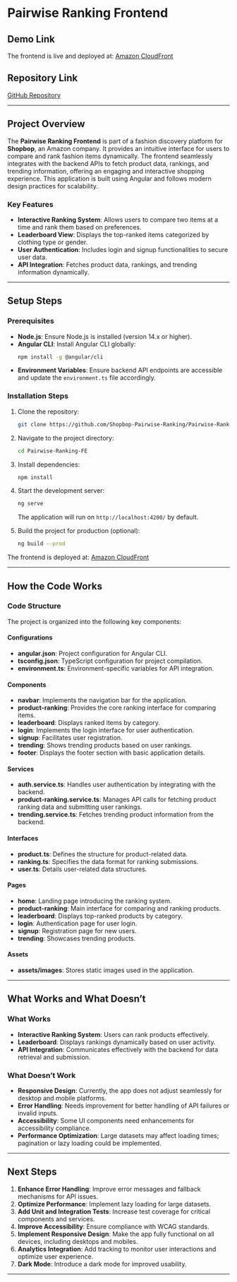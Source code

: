 # Pairwise Ranking Frontend

## Demo Link

The frontend is live and deployed at: [Amazon CloudFront](https://d2h7mbvn5z1qtj.cloudfront.net)

## Repository Link

[GitHub Repository](https://github.com/Shopbop-Pairwise-Ranking/Pairwise-Ranking-FE)

---

## Project Overview

The **Pairwise Ranking Frontend** is part of a fashion discovery platform for **Shopbop**, an Amazon company. It provides an intuitive interface for users to compare and rank fashion items dynamically. The frontend seamlessly integrates with the backend APIs to fetch product data, rankings, and trending information, offering an engaging and interactive shopping experience. This application is built using Angular and follows modern design practices for scalability.

### Key Features

- **Interactive Ranking System**: Allows users to compare two items at a time and rank them based on preferences.
- **Leaderboard View**: Displays the top-ranked items categorized by clothing type or gender.
- **User Authentication**: Includes login and signup functionalities to secure user data.
- **API Integration**: Fetches product data, rankings, and trending information dynamically.

---

## Setup Steps

### Prerequisites

- **Node.js**: Ensure Node.js is installed (version 14.x or higher).
- **Angular CLI**: Install Angular CLI globally:
  ```bash
  npm install -g @angular/cli
  ```
- **Environment Variables**: Ensure backend API endpoints are accessible and update the `environment.ts` file accordingly.

### Installation Steps

1. Clone the repository:

   ```bash
   git clone https://github.com/Shopbop-Pairwise-Ranking/Pairwise-Ranking-FE.git
   ```

2. Navigate to the project directory:

   ```bash
   cd Pairwise-Ranking-FE
   ```

3. Install dependencies:

   ```bash
   npm install
   ```

4. Start the development server:

   ```bash
   ng serve
   ```

   The application will run on `http://localhost:4200/` by default.

5. Build the project for production (optional):

   ```bash
   ng build --prod
   ```

The frontend is deployed at: [Amazon CloudFront](https://d2h7mbvn5z1qtj.cloudfront.net)

---

## How the Code Works

### Code Structure

The project is organized into the following key components:

#### Configurations

- **angular.json**: Project configuration for Angular CLI.
- **tsconfig.json**: TypeScript configuration for project compilation.
- **environment.ts**: Environment-specific variables for API integration.

#### Components

- **navbar**: Implements the navigation bar for the application.
- **product-ranking**: Provides the core ranking interface for comparing items.
- **leaderboard**: Displays ranked items by category.
- **login**: Implements the login interface for user authentication.
- **signup**: Facilitates user registration.
- **trending**: Shows trending products based on user rankings.
- **footer**: Displays the footer section with basic application details.

#### Services

- **auth.service.ts**: Handles user authentication by integrating with the backend.
- **product-ranking.service.ts**: Manages API calls for fetching product ranking data and submitting user rankings.
- **trending.service.ts**: Fetches trending product information from the backend.

#### Interfaces

- **product.ts**: Defines the structure for product-related data.
- **ranking.ts**: Specifies the data format for ranking submissions.
- **user.ts**: Details user-related data structures.

#### Pages

- **home**: Landing page introducing the ranking system.
- **product-ranking**: Main interface for comparing and ranking products.
- **leaderboard**: Displays top-ranked products by category.
- **login**: Authentication page for user login.
- **signup**: Registration page for new users.
- **trending**: Showcases trending products.

#### Assets

- **assets/images**: Stores static images used in the application.

---

## What Works and What Doesn’t

### What Works

- **Interactive Ranking System**: Users can rank products effectively.
- **Leaderboard**: Displays rankings dynamically based on user activity.
- **API Integration**: Communicates effectively with the backend for data retrieval and submission.

### What Doesn’t Work

- **Responsive Design**: Currently, the app does not adjust seamlessly for desktop and mobile platforms.
- **Error Handling**: Needs improvement for better handling of API failures or invalid inputs.
- **Accessibility**: Some UI components need enhancements for accessibility compliance.
- **Performance Optimization**: Large datasets may affect loading times; pagination or lazy loading could be implemented.

---

## Next Steps

1. **Enhance Error Handling**: Improve error messages and fallback mechanisms for API issues.
2. **Optimize Performance**: Implement lazy loading for large datasets.
3. **Add Unit and Integration Tests**: Increase test coverage for critical components and services.
4. **Improve Accessibility**: Ensure compliance with WCAG standards.
5. **Implement Responsive Design**: Make the app fully functional on all devices, including desktops and mobiles.
6. **Analytics Integration**: Add tracking to monitor user interactions and optimize user experience.
7. **Dark Mode**: Introduce a dark mode for improved usability.

---
